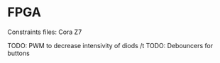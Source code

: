 # FPGA

Constraints files: Cora Z7

TODO: PWM to decrease intensivity of diods /t
TODO: Debouncers for buttons

